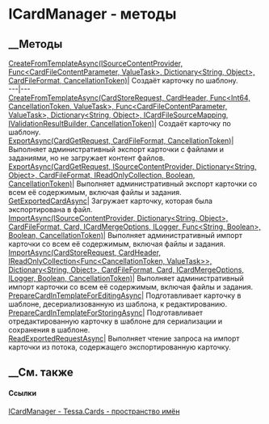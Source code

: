 # ICardManager - методы
##  __Методы
[CreateFromTemplateAsync(ISourceContentProvider,
Func<CardFileContentParameter, ValueTask>, Dictionary<String, Object>,
CardFileFormat,
CancellationToken)](M_Tessa_Cards_ICardManager_CreateFromTemplateAsync_1.htm)|
Создаёт карточку по шаблону.  
---|---  
[CreateFromTemplateAsync(CardStoreRequest, CardHeader, Func<Int64,
CancellationToken, ValueTask<SubStream>>, Func<CardFileContentParameter,
ValueTask>, Dictionary<String, Object>, ICardFileSourceMapping,
IValidationResultBuilder,
CancellationToken)](M_Tessa_Cards_ICardManager_CreateFromTemplateAsync.htm)|
Создаёт карточку по шаблону.  
[ExportAsync(CardGetRequest, CardFileFormat,
CancellationToken)](M_Tessa_Cards_ICardManager_ExportAsync.htm)|  Выполняет
административный экспорт карточки с файлами и заданиями, но не загружает
контент файлов.  
[ExportAsync(CardGetRequest, ISourceContentProvider, Dictionary<String,
Object>, CardFileFormat, IReadOnlyCollection<IStorageContentMapping>, Boolean,
CancellationToken)](M_Tessa_Cards_ICardManager_ExportAsync_1.htm)|  Выполняет
административный экспорт карточки со всем её содержимым, включая файлы и
задания.  
[GetExportedCardAsync](M_Tessa_Cards_ICardManager_GetExportedCardAsync.htm)|
Загружает карточку, которая была экспортирована в файл.  
[ImportAsync(ISourceContentProvider, Dictionary<String, Object>,
CardFileFormat, Card, ICardMergeOptions, ILogger, Func<String, Boolean>,
Boolean, CancellationToken)](M_Tessa_Cards_ICardManager_ImportAsync_1.htm)|
Выполняет административный импорт карточки со всем её содержимым, включая
файлы и задания.  
[ImportAsync(CardStoreRequest, CardHeader,
IReadOnlyCollection<Func<CancellationToken, ValueTask<Stream>>>,
Dictionary<String, Object>, CardFileFormat, Card, ICardMergeOptions, ILogger,
Boolean, CancellationToken)](M_Tessa_Cards_ICardManager_ImportAsync.htm)|
Выполняет административный импорт карточки со всем её содержимым, включая
файлы и задания.  
[PrepareCardInTemplateForEditingAsync](M_Tessa_Cards_ICardManager_PrepareCardInTemplateForEditingAsync.htm)|
Подготавливает карточку в шаблоне, десериализованную из шаблона, к
редактированию.  
[PrepareCardInTemplateForStoringAsync](M_Tessa_Cards_ICardManager_PrepareCardInTemplateForStoringAsync.htm)|
Подготавливает отредактированную карточку в шаблоне для сериализации и
сохранения в шаблоне.  
[ReadExportedRequestAsync](M_Tessa_Cards_ICardManager_ReadExportedRequestAsync.htm)|
Выполняет чтение запроса на импорт карточки из потока, содержащего
экспортированную карточку.  
##  __См. также
#### Ссылки
[ICardManager - ](T_Tessa_Cards_ICardManager.htm)
[Tessa.Cards - пространство имён](N_Tessa_Cards.htm)
